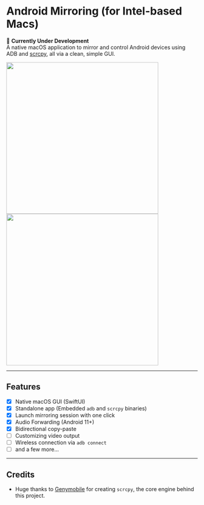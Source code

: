 # Android Mirroring (for Intel-based Macs)

🚧 **Currently Under Development**  
A native macOS application to mirror and control Android devices using ADB and [scrcpy](https://github.com/Genymobile/scrcpy), all via a clean, simple GUI.

<p float="left">
  <img src="https://github.com/user-attachments/assets/9d1cf719-3f1c-4464-96ab-77055cd746d9" width="400"/>
  <img src="https://github.com/user-attachments/assets/c8c1f99d-1fc9-4b27-9d3c-e859604cd73b" width="400"/>
</p>

---

## Features
- [x] Native macOS GUI (SwiftUI)
- [x] Standalone app (Embedded `adb` and `scrcpy` binaries)
- [x] Launch mirroring session with one click
- [x] Audio Forwarding (Android 11+)
- [x] Bidirectional copy-paste 
- [ ] Customizing video output
- [ ] Wireless connection via `adb connect`
- [ ] and a few more...

---

## Credits
- Huge thanks to [Genymobile](https://github.com/Genymobile) for creating `scrcpy`, the core engine behind this project.

